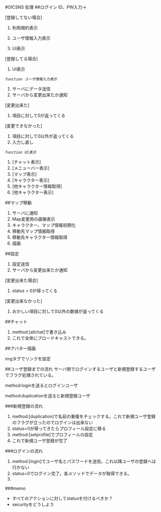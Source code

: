 #OICSNS 処理
##ログイン
ID、PW入力→

[登録してない場合]

1. 利用規約表示

2. ユーザ情報入力表示

3. UI表示

[登録してる場合]

1. UI表示


*`function ユーザ情報入力表示`*

1. サーバにデータ送信
2. サーバから変更出来たか通知

[変更出来た]

1. 項目に対して0が返ってくる

[変更できなかった]

1. 項目に対して0以外が返ってくる
2. 入力し直し


*`function UI表示`*

1. [チャット表示]
2. [メニューバー表示]
3. [マップ表示]
4. [キャラクター表示]
5. [他キャラクター情報取得]
6. [他キャラクター表示]

##マップ移動
1. サーバに通知
2. Map変更用の画像表示
3. キャラクター、マップ情報初期化
4. 移動先マップ情報取得
5. 移動先キャラクター情報取得
6. 描画

##設定
1. 設定送信
2. サーバから変更出来たか通知

[変更出来た場合]

1. status = 0が帰ってくる

[変更出来なかった]

1. おかしい項目に対して0以外の数値が返ってくる

##チャット
1. method:[allchat]で書き込み
2. これで全体にブロードキャストできる。

##アバター描画

imgタグでリンクを設定

##ユーザ登録までの流れ
サーバ側でログインするユーザと新規登録するユーザでフラグ処理されている。

method:loginを送るとログインユーザ

method:duplicationを送ると新規登録ユーザ

###新規登録の流れ

1. method:[duplication]で名前の重複をチェックする。これで新規ユーザ登録のフラグが立ったのでログインは出来ない
2. status=0が帰ってきたらプロフィール設定に移る
3. method:[setprofile]でプロフィールの設定
4. これで新規ユーザ登録が完了

###ログインの流れ 
1. method:[login]でユーザ名とパスワードを送信。これ以降ユーザの登録へは行かない
2. status=0でログイン完了。各メソッドでデータが取得できる。
3. 


###memo
- すべてのアクションに対してstatusを付けるべきか？
- securityをどうしよう